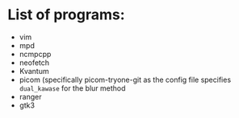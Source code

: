 # List of programs:
* vim
* mpd
* ncmpcpp
* neofetch
* Kvantum
* picom (specifically picom-tryone-git as the config file specifies `dual_kawase` for the blur method
* ranger
* gtk3
